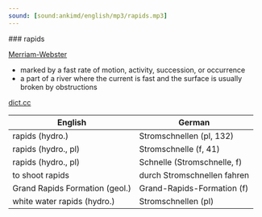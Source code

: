 ```yaml
---
sound: [sound:ankimd/english/mp3/rapids.mp3]
---
```


\### rapids

[Merriam-Webster](https://www.merriam-webster.com/dictionary/rapids)

- marked by a fast rate of motion, activity, succession, or occurrence
- a part of a river where the current is fast and the surface is usually broken by obstructions

[dict.cc](https://www.dict.cc/rapids)

| English        | German       |
| -------------- | ------------ |
| rapids (hydro.) | Stromschnellen (pl, 132) |
| rapids (hydro., pl) | Stromschnelle (f, 41) |
| rapids (hydro., pl) | Schnelle (Stromschnelle, f) |
| to shoot rapids | durch Stromschnellen fahren |
| Grand Rapids Formation (geol.) | Grand-Rapids-Formation (f) |
| white water rapids (hydro.) | Stromschnellen (pl) |
